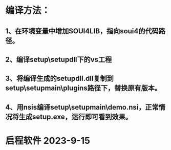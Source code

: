 # 编译方法：
## 1、在环境变量中增加SOUI4LIB，指向soui4的代码路径。
## 2、编译setup\setupdll下的vs工程
## 3、将编译生成的setupdll.dll复制到setup\setupmain\plugins路径下，替换原有版本。
## 4、用nsis编译setup\setupmain\demo.nsi，正常情况将生成setup.exe，运行即可看到效果。

# 启程软件 2023-9-15
